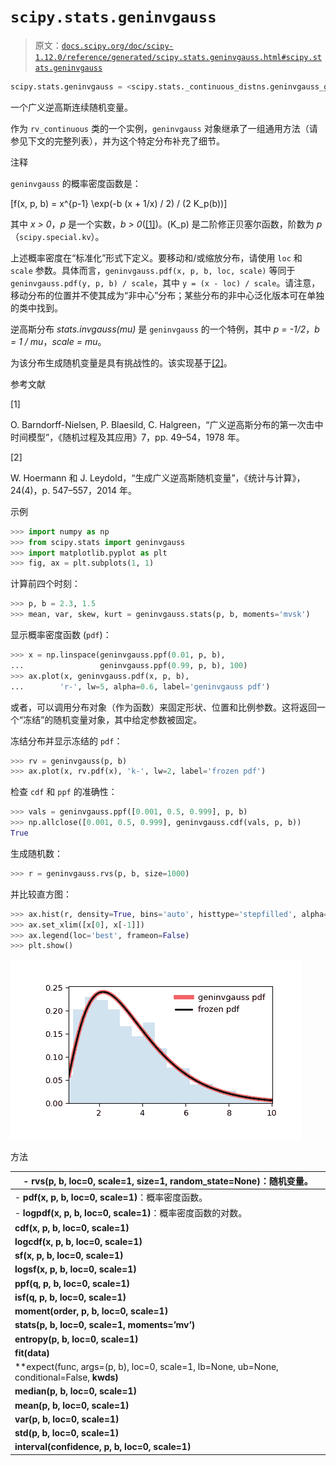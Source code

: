# `scipy.stats.geninvgauss`

> 原文：[`docs.scipy.org/doc/scipy-1.12.0/reference/generated/scipy.stats.geninvgauss.html#scipy.stats.geninvgauss`](https://docs.scipy.org/doc/scipy-1.12.0/reference/generated/scipy.stats.geninvgauss.html#scipy.stats.geninvgauss)

```py
scipy.stats.geninvgauss = <scipy.stats._continuous_distns.geninvgauss_gen object>
```

一个广义逆高斯连续随机变量。

作为 `rv_continuous` 类的一个实例，`geninvgauss` 对象继承了一组通用方法（请参见下文的完整列表），并为这个特定分布补充了细节。

注释

`geninvgauss` 的概率密度函数是：

\[f(x, p, b) = x^{p-1} \exp(-b (x + 1/x) / 2) / (2 K_p(b))\]

其中 *x > 0*，*p* 是一个实数，*b > 0*([[1]](#r2147c7340c74-1))。\(K_p\) 是二阶修正贝塞尔函数，阶数为 *p*（`scipy.special.kv`）。

上述概率密度在“标准化”形式下定义。要移动和/或缩放分布，请使用 `loc` 和 `scale` 参数。具体而言，`geninvgauss.pdf(x, p, b, loc, scale)` 等同于 `geninvgauss.pdf(y, p, b) / scale`，其中 `y = (x - loc) / scale`。请注意，移动分布的位置并不使其成为“非中心”分布；某些分布的非中心泛化版本可在单独的类中找到。

逆高斯分布 *stats.invgauss(mu)* 是 `geninvgauss` 的一个特例，其中 *p = -1/2*，*b = 1 / mu*，*scale = mu*。

为该分布生成随机变量是具有挑战性的。该实现基于[[2]](#r2147c7340c74-2)。

参考文献

[1]

O. Barndorff-Nielsen, P. Blaesild, C. Halgreen，“广义逆高斯分布的第一次击中时间模型”，《随机过程及其应用》7，pp. 49–54，1978 年。

[2]

W. Hoermann 和 J. Leydold，“生成广义逆高斯随机变量”，《统计与计算》，24(4)，p. 547–557，2014 年。

示例

```py
>>> import numpy as np
>>> from scipy.stats import geninvgauss
>>> import matplotlib.pyplot as plt
>>> fig, ax = plt.subplots(1, 1) 
```

计算前四个时刻：

```py
>>> p, b = 2.3, 1.5
>>> mean, var, skew, kurt = geninvgauss.stats(p, b, moments='mvsk') 
```

显示概率密度函数 (`pdf`)：

```py
>>> x = np.linspace(geninvgauss.ppf(0.01, p, b),
...                 geninvgauss.ppf(0.99, p, b), 100)
>>> ax.plot(x, geninvgauss.pdf(x, p, b),
...        'r-', lw=5, alpha=0.6, label='geninvgauss pdf') 
```

或者，可以调用分布对象（作为函数）来固定形状、位置和比例参数。这将返回一个“冻结”的随机变量对象，其中给定参数被固定。

冻结分布并显示冻结的 `pdf`：

```py
>>> rv = geninvgauss(p, b)
>>> ax.plot(x, rv.pdf(x), 'k-', lw=2, label='frozen pdf') 
```

检查 `cdf` 和 `ppf` 的准确性：

```py
>>> vals = geninvgauss.ppf([0.001, 0.5, 0.999], p, b)
>>> np.allclose([0.001, 0.5, 0.999], geninvgauss.cdf(vals, p, b))
True 
```

生成随机数：

```py
>>> r = geninvgauss.rvs(p, b, size=1000) 
```

并比较直方图：

```py
>>> ax.hist(r, density=True, bins='auto', histtype='stepfilled', alpha=0.2)
>>> ax.set_xlim([x[0], x[-1]])
>>> ax.legend(loc='best', frameon=False)
>>> plt.show() 
```

![../../_images/scipy-stats-geninvgauss-1.png](img/b616b2018ae941e3d4071812dc68bcd8.png)

方法

| -   **rvs(p, b, loc=0, scale=1, size=1, random_state=None)**：随机变量。 |
| --- |
| -   **pdf(x, p, b, loc=0, scale=1)**：概率密度函数。 |
| -   **logpdf(x, p, b, loc=0, scale=1)**：概率密度函数的对数。 |
| **cdf(x, p, b, loc=0, scale=1)** | 累积分布函数。 |
| **logcdf(x, p, b, loc=0, scale=1)** | 累积分布函数的对数。 |
| **sf(x, p, b, loc=0, scale=1)** | 生存函数（也定义为`1 - cdf`，但*sf*有时更精确）。 |
| **logsf(x, p, b, loc=0, scale=1)** | 生存函数的对数。 |
| **ppf(q, p, b, loc=0, scale=1)** | 百分位点函数（`cdf`的逆函数 — 百分位数）。 |
| **isf(q, p, b, loc=0, scale=1)** | 逆生存函数（`sf`的逆函数）。 |
| **moment(order, p, b, loc=0, scale=1)** | 指定阶数的非中心矩。 |
| **stats(p, b, loc=0, scale=1, moments=’mv’)** | 均值（‘m’）、方差（‘v’）、偏度（‘s’）、以及/或峰度（‘k’）。 |
| **entropy(p, b, loc=0, scale=1)** | 随机变量的（微分）熵。 |
| **fit(data)** | 通用数据的参数估计。详细文档请参见[scipy.stats.rv_continuous.fit](https://docs.scipy.org/doc/scipy/reference/generated/scipy.stats.rv_continuous.fit.html#scipy.stats.rv_continuous.fit)。 |
| **expect(func, args=(p, b), loc=0, scale=1, lb=None, ub=None, conditional=False, **kwds)** | 关于分布的函数（单个参数）的期望值。 |
| **median(p, b, loc=0, scale=1)** | 分布的中位数。 |
| **mean(p, b, loc=0, scale=1)** | 分布的均值。 |
| **var(p, b, loc=0, scale=1)** | 分布的方差。 |
| **std(p, b, loc=0, scale=1)** | 分布的标准差。 |
| **interval(confidence, p, b, loc=0, scale=1)** | 等面积置信区间围绕中位数。 |
